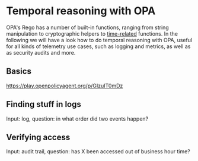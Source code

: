 # Temporal reasoning with OPA

OPA's Rego has a number of built-in functions, ranging from string manipulation to cryptographic helpers to [time-related](https://www.openpolicyagent.org/docs/latest/policy-reference/#time) functions. In the following we will have a look how to do temporal reasoning with OPA, useful for all kinds of telemetry use cases, such as logging and metrics, as well as as security audits and more.

## Basics

https://play.openpolicyagent.org/p/GIzuIT0mDz

## Finding stuff in logs

Input: log, question: in what order did two events happen?

## Verifying access

Input: audit trail, question: has X been accessed out of business hour time?
